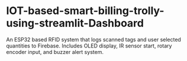 # IOT-based-smart-billing-trolly-using-streamlit-Dashboard
An ESP32 based RFID system that logs scanned tags and user selected quantities to Firebase. Includes OLED display, IR sensor start, rotary encoder input, and buzzer alert system.
